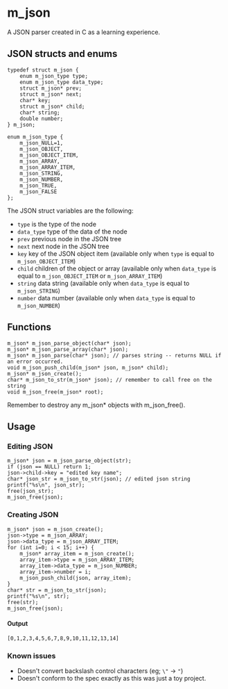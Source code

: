 # m_json
A JSON parser created in C as a learning experience.

## JSON structs and enums
```
typedef struct m_json {
    enum m_json_type type;
    enum m_json_type data_type;
    struct m_json* prev;
    struct m_json* next;
    char* key;
    struct m_json* child;
    char* string;
    double number;
} m_json;

enum m_json_type {
    m_json_NULL=1,
    m_json_OBJECT,
    m_json_OBJECT_ITEM,
    m_json_ARRAY,
    m_json_ARRAY_ITEM,
    m_json_STRING,
    m_json_NUMBER,
    m_json_TRUE,
    m_json_FALSE
};
```
The JSON struct variables are the following:
* `type` is the type of the node
* `data_type` type of the data of the node
* `prev` previous node in the JSON tree
* `next` next node in the JSON tree
* `key` key of the JSON object item (available only when `type` is equal to `m_json_OBJECT_ITEM`)
* `child` children of the object or array (available only when `data_type` is equal to `m_json_OBJECT_ITEM` or `m_json_ARRAY_ITEM`)
* `string` data string (available only when `data_type` is equal to `m_json_STRING`)
* `number` data number (available only when `data_type` is equal to `m_json_NUMBER`)

## Functions
```
m_json* m_json_parse_object(char* json);
m_json* m_json_parse_array(char* json);
m_json* m_json_parse(char* json); // parses string -- returns NULL if an error occurred.
void m_json_push_child(m_json* json, m_json* child); 
m_json* m_json_create();
char* m_json_to_str(m_json* json); // remember to call free on the string
void m_json_free(m_json* root);
```
Remember to destroy any m_json* objects with m_json_free().
## Usage
### Editing JSON
```
m_json* json = m_json_parse_object(str);
if (json == NULL) return 1;
json->child->key = "edited key name";
char* json_str = m_json_to_str(json); // edited json string
printf("%s\n", json_str);
free(json_str);
m_json_free(json);
```
### Creating JSON
```
m_json* json = m_json_create();
json->type = m_json_ARRAY;
json->data_type = m_json_ARRAY_ITEM;
for (int i=0; i < 15; i++) {
    m_json* array_item = m_json_create();
    array_item->type = m_json_ARRAY_ITEM;
    array_item->data_type = m_json_NUMBER;
    array_item->number = i;
    m_json_push_child(json, array_item);
}
char* str = m_json_to_str(json);
printf("%s\n", str);
free(str);
m_json_free(json);
```
#### Output
```
[0,1,2,3,4,5,6,7,8,9,10,11,12,13,14]
```
### Known issues
* Doesn't convert backslash control characters (eg; `\"` -> `"`)
* Doesn't conform to the spec exactly as this was just a toy project.
